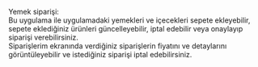 Yemek siparişi:<br>
Bu uygulama ile uygulamadaki yemekleri ve içecekleri sepete ekleyebilir, sepete eklediğiniz
ürünleri güncelleyebilir, iptal edebilir veya onaylayıp siparişi verebilirsiniz.<br>
Siparişlerim ekranında verdiğiniz siparişlerin fiyatını ve detaylarını görüntüleyebilir ve
istediğiniz siparişi iptal edebilirsiniz.<br> 

